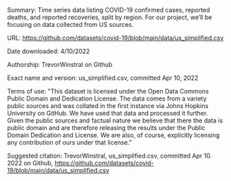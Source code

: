Summary: Time series data listing COVID-19 confirmed cases, reported deaths, and reported recoveries, split by region. For our project, we’ll be focusing on data collected from US sources. 

URL: https://github.com/datasets/covid-19/blob/main/data/us_simplified.csv

Date downloaded: 4/10/2022

Authorship: TrevorWinstral on Github 

Exact name and version: us_simplified.csv, committed Apr 10, 2022

Terms of use:
"This dataset is licensed under the Open Data Commons Public Domain and Dedication License.
The data comes from a variety public sources and was collated in the first instance via Johns Hopkins University on GitHub. We have used that data and processed it further. Given the public sources and factual nature we believe that there the data is public domain and are therefore releasing the results under the Public Domain Dedication and License. We are also, of course, explicitly licensing any contribution of ours under that license."

Suggested citation: TrevorWinstral, us_simplified.csv, committed Apr 10. 2022 on Github, https://github.com/datasets/covid-19/blob/main/data/us_simplified.csv
